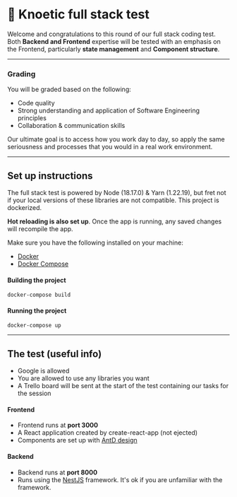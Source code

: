 # 🎉 Knoetic full stack test

Welcome and congratulations to this round of our full stack coding test. Both **Backend and Frontend** expertise will be tested with an emphasis on the Frontend, particularly **state management** and **Component structure**.

---

### Grading

You will be graded based on the following:

- Code quality
- Strong understanding and application of Software Engineering principles
- Collaboration & communication skills

Our ultimate goal is to access how you work day to day, so apply the same seriousness and processes that you would in a real work environment.

---

## Set up instructions

The full stack test is powered by Node (18.17.0) & Yarn (1.22.19), but fret not if your local versions of these libraries are not compatible. This project is dockerized.

**Hot reloading is also set up**. Once the app is running, any saved changes will recompile the app.

Make sure you have the following installed on your machine:

- [Docker](https://www.docker.com/)
- [Docker Compose](https://docs.docker.com/compose/install/)

#### Building the project

```
docker-compose build
```

#### Running the project

```
docker-compose up
```

---

## The test (useful info)

- Google is allowed
- You are allowed to use any libraries you want
- A Trello board will be sent at the start of the test containing our tasks for the session

#### Frontend

- Frontend runs at **port 3000**
- A React application created by create-react-app (not ejected)
- Components are set up with [AntD design](https://ant.design/)

#### Backend

- Backend runs at **port 8000**
- Runs using the [NestJS](https://nestjs.com/) framework. It's ok if you are unfamiliar with the framework.
